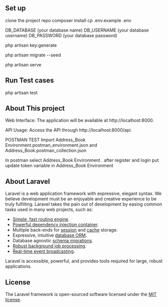 ## Set up

clone the project repo
composer install
cp .env.example .env

DB_DATABASE (your database name)
DB_USERNAME (your database username)
DB_PASSWORD (your database password)

php artisan key:generate

php artisan migrate --seed

php artisan serve

## Run Test cases

php artisan test

## About This project

Web Interface:
The application will be available at http://localhost:8000.

API Usage:
Access the API through http://localhost:8000/api.

POSTMAN TEST
Import Address_Book Environment.postman_environment.json and Address_Book.postman_collection.json

In postman select Address_Book Environment . after register and login put update token variable in Address_Book Environment

## About Laravel

Laravel is a web application framework with expressive, elegant syntax. We believe development must be an enjoyable and creative experience to be truly fulfilling. Laravel takes the pain out of development by easing common tasks used in many web projects, such as:

-   [Simple, fast routing engine](https://laravel.com/docs/routing).
-   [Powerful dependency injection container](https://laravel.com/docs/container).
-   Multiple back-ends for [session](https://laravel.com/docs/session) and [cache](https://laravel.com/docs/cache) storage.
-   Expressive, intuitive [database ORM](https://laravel.com/docs/eloquent).
-   Database agnostic [schema migrations](https://laravel.com/docs/migrations).
-   [Robust background job processing](https://laravel.com/docs/queues).
-   [Real-time event broadcasting](https://laravel.com/docs/broadcasting).

Laravel is accessible, powerful, and provides tools required for large, robust applications.

## License

The Laravel framework is open-sourced software licensed under the [MIT license](https://opensource.org/licenses/MIT).
